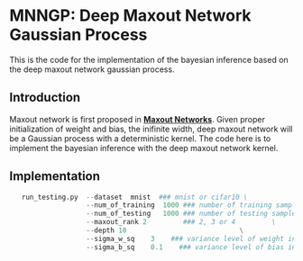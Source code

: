 # MNNGP: Deep Maxout Network Gaussian Process

This is the code for the implementation of the bayesian inference based on the deep maxout network gaussian process.

## Introduction

Maxout network is first proposed in [**Maxout Networks**](https://arxiv.org/pdf/1302.4389.pdf). Given proper initialization of weight and bias, the inifinite width, deep maxout network will be a Gaussian process with a deterministic kernel. The code here is to implement the bayesian inference with the deep maxout network kernel.

## Implementation

```python
   run_testing.py  --dataset  mnist  ### mnist or cifar10 \
                   --num_of_training  1000 ### number of training sample  \
                   --num_of_testing   1000 ### number of testing sample   \
                   --maxout_rank 2         ### 2, 3 or 4         \
                   --depth 10                            \
                   --sigma_w_sq    3    ### variance level of weight initialization  \
                   --sigma_b_sq    0.1    ### variance level of bias initialization  \
```
